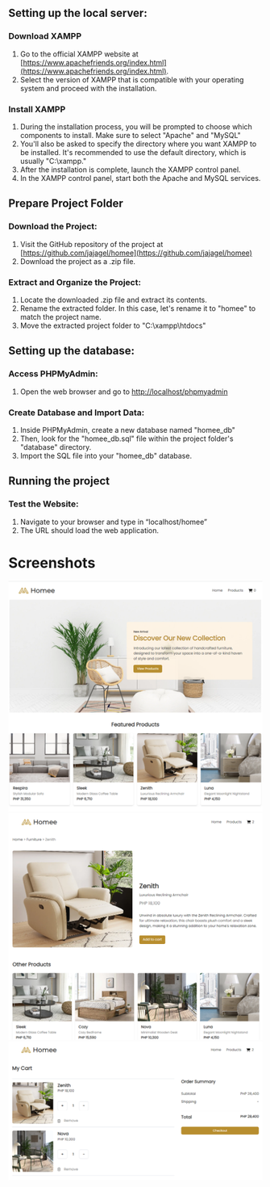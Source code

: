 ## Setting up the local server:

### Download XAMPP

1. Go to the official XAMPP website at [https://www.apachefriends.org/index.html](https://www.apachefriends.org/index.html).
2. Select the version of XAMPP that is compatible with your operating system and proceed with the installation.

### Install XAMPP

1. During the installation process, you will be prompted to choose which components to install. Make sure to select "Apache" and "MySQL"
2. You'll also be asked to specify the directory where you want XAMPP to be installed. It's recommended to use the default directory, which is usually "C:\xampp."
3. After the installation is complete, launch the XAMPP control panel.
4. In the XAMPP control panel, start both the Apache and MySQL services.

## Prepare Project Folder

### Download the Project:

1. Visit the GitHub repository of the project at [https://github.com/jajagel/homee](https://github.com/jajagel/homee)
2. Download the project as a .zip file.

### Extract and Organize the Project:

1. Locate the downloaded .zip file and extract its contents.
2. Rename the extracted folder. In this case, let's rename it to "homee" to match the project name.
3. Move the extracted project folder to "C:\xampp\htdocs"

## Setting up the database:

### Access PHPMyAdmin:

1. Open the web browser and go to [http://localhost/phpmyadmin](http://localhost/phpmyadmin)

### Create Database and Import Data:

1. Inside PHPMyAdmin, create a new database named "homee_db"
2. Then, look for the "homee_db.sql" file within the project folder's "database" directory.
3. Import the SQL file into your "homee_db" database.

## Running the project

### Test the Website:

1. Navigate to your browser and type in “localhost/homee”
2. The URL should load the web application.

# Screenshots

<img src="./assets/images/screenshots/home.png" width="600" />
<img src="./assets/images/screenshots/product.png" width="600" />
<img src="./assets/images/screenshots/cart.png" width="600" />
